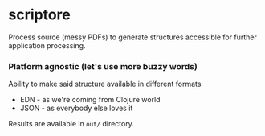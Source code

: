# scriptore

Process source (messy PDFs) to generate structures accessible
for further application processing.

### Platform agnostic (let's use more buzzy words)

Ability to make said structure available in different formats

- EDN - as we're coming from Clojure world
- JSON - as everybody else loves it

Results are available in `out/` directory.
